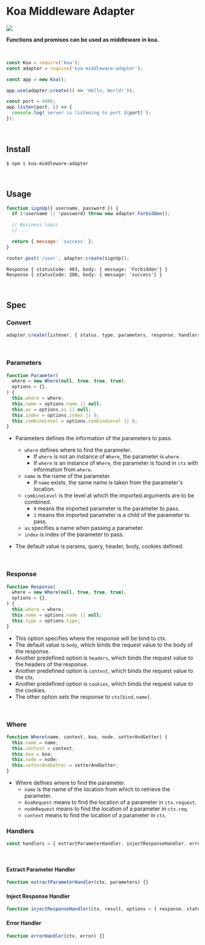 # Koa Middleware Adapter

![](https://img.shields.io/npm/dm/koa-middleware-adapter.png?style=flat-square)

**Functions and promises can be used as middleware in koa.**

​    

```js
const Koa = require('koa');
const adapter = require('koa-middleware-adapter');

const app = new Koa();

app.use(adapter.create(() => 'Hello, World!'));

const port = 4000;
app.listen(port, () => {
  console.log(`server is listening to port ${port}`);
});
```

​    


## Install

```shell
$ npm i koa-middleware-adapter
```

​    

## Usage

```js
function signUp({ username, password }) {
  if (!username || !password) throw new adapter.Forbidden();

  // Business logic
  // ...

  return { message: 'success' };
}

router.post('/user', adapter.create(signUp));
```

```shell
Response { statusCode: 403, body: { message: 'Forbidden'} }
Response { statusCode: 200, body: { message: 'success'} }
```

​    

## Spec

### Convert

```js
adapter.create(listener, { status, type, parameters, response, handlers });
```

​        

### Parameters

```js
function Parameter(
  where = new Where(null, true, true, true),
  options = {},
) {
  this.where = where;
  this.name = options.name || null;
  this.as = options.as || null;
  this.index = options.index || 0;
  this.combineLevel = options.combineLevel || 0;
}
```

- Parameters defines the information of the parameters to pass.
  - `where` defines where to find the parameter.
    - If `where` is not an instance of `Where`, the parameter is `where` .
    - If `where` is an instance of `Where`, the parameter is found in `ctx` with information from `where`.
  - `name` is the name of the parameter.
    - If `name` exists, the same name is taken from the parameter's location.
  - `combineLevel` is the level at which the imported arguments are to be combined.
    - `0` means the imported parameter is the parameter to pass.
    - `1` means the imported parameter is a child of the parameter to pass.
  - `as` specifies a name when passing a parameter.
  - `index` is index of the parameter to pass.

- The default value is params, query, header, body, cookies defined.

​    

### Response

```js
function Response(
  where = new Where(null, true, true, true),
  options = {},
) {
  this.where = where;
  this.name = options.name || null;
  this.type = options.type;
}
```

- This option specifies where the response will be bind to ctx.
- The default value is `body`, which binds the request value to the body of the response.
- Another predefined option is `headers`, which binds the request value to the headers of the response.
-  Another predefined option is `context`, which binds the request value to the ctx.
-  Another predefined option is `cookies`, which binds the request value to the cookies.
- The other option sets the response to `ctx[bind.name]`.

​    

### Where

```js
function Where(name, context, koa, node, setterAndGetter) {
  this.name = name;
  this.context = context;
  this.koa = koa;
  this.node = node;
  this.setterAndGetter = setterAndGetter;
}
```

- Where defines where to find the parameter.
  - `name` is the name of the location from which to retrieve the parameter.
  - `koaRequest` means to find the location of a parameter in `ctx.request`.
  - `nodeRequest` means to find the location of a parameter in `ctx.req`.
  - `context` means to find the location of a parameter in `ctx`.

    

### Handlers

```js
const handlers = { extractParameterHandler, injectResponseHandler, errorHandler };
```

​    

#### Extract Parameter Handler

```js
function extractParameterHandler(ctx, parameters) {}
```

#### Inject Response Handler

```js
function injectResponseHandler(ctx, result, options = { response, status, type }) {}
```

#### Error Handler

```js
function errorHandler(ctx, error) {}
```

